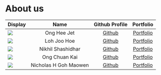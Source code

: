# About us


| Display                                                                                                    |         Name          |               Github Profile                |              Portfolio              |
|------------------------------------------------------------------------------------------------------------|:---------------------:|:-------------------------------------------:|:-----------------------------------:|
| ![](https://avatars.githubusercontent.com/u/88279614?s=400&u=3271621fb9d98584e92a54677e4e386854d94ec5&v=4) |      Ong Hee Jet      |     [Github](https://github.com/heejet)     |     [Portfolio](team/heejet.md)     |
| ![](https://avatars.githubusercontent.com/u/88373092?v=4)                                                  |      Loh Joo Hoe      |    [Github](https://github.com/lohjooh)     |    [Portfolio](team/lohjooh.md)     |
| ![](https://avatars.githubusercontent.com/u/88139349?s=400&u=1a6d496e41aae8ff748ef6aad040be452b531cd4&v=4) |   Nikhil Shashidhar   |   [Github](https://github.com/nikkiDEEE)    |   [Portfolio](team/nikkiDEEE.md)    |
| ![](https://avatars.githubusercontent.com/u/85627680?s=400&u=07e24badd619ed48cab013038fe25c7201e111a0&v=4) |     Ong Chuan Kai     |     [Github](https://github.com/ong-ck)     |     [Portfolio](team/ong-ck.md)     |
| ![](https://avatars.githubusercontent.com/u/88270205?v=4)                                                  | Nicholas H Goh Maowen | [Github](https://github.com/nicholas132000) | [Portfolio](team/nicholas132000.md) |
